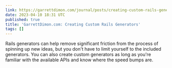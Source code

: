 ```yaml
---
link: https://garrettdimon.com/journal/posts/creating-custom-rails-generators
date: 2023-04-10 18:31 UTC
published: true
title: 'GarrettDimon.com: Creating Custom Rails Generators'
tags: []
---
```


Rails generators can help remove significant friction from the process of spinning up new ideas, but you don't have to limit yourself to the included generators. You can also create custom generators as long as you're familiar with the available APIs and know where the speed bumps are.

